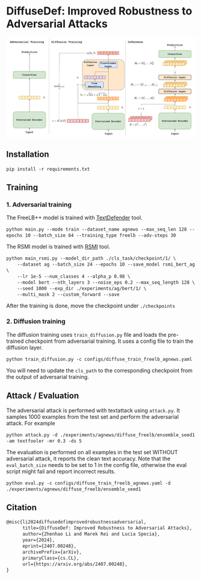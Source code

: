 # DiffuseDef: Improved Robustness to Adversarial Attacks
![DiffuseDef](./fig/DiffuseDef.png)

## Installation
```
pip install -r requirements.txt
```

## Training
### 1. Adversarial training
The FreeLB++ model is trained with [TextDefender](https://github.com/RockyLzy/TextDefender) tool.
```
python main.py --mode train --dataset_name agnews --max_seq_len 128 --epochs 10 --batch_size 64 --training_type freelb --adv-steps 30
```
The RSMI model is trained with [RSMI](https://github.com/Han8931/rsmi_nlp) tool.
```
python main_rsmi.py --model_dir_path ./cls_task/checkpoint/1/ \
    --dataset ag --batch_size 24 --epochs 10 --save_model rsmi_bert_ag \
    --lr 1e-5 --num_classes 4 --alpha_p 0.98 \
    --model bert --nth_layers 3 --noise_eps 0.2 --max_seq_length 128 \
    --seed 1000 --exp_dir ./experiments/ag/bert/1/ \
    --multi_mask 2 --custom_forward --save
```
After the training is done, move the checkpoint under `./checkpoints`

### 2. Diffusion training
The diffusion training uses `train_diffusion.py` file and loads the pre-trained checkpoint from adversarial training. It uses a config file to train the diffusion layer.
```
python train_diffusion.py -c configs/diffuse_train_freelb_agnews.yaml
```
You will need to update the `cls_path` to the corresponding checkpoint from the output of adversarial training.

## Attack / Evaluation
The adversarial attack is performed with textattack using `attack.py`. It samples 1000 examples from the test set and perform the adversarial attack. For example
```
python attack.py -d ./experiments/agnews/diffuse_freelb/ensemble_seed1 -am textfooler -mr 0.3 -ds 5
```

The evaluation is performed on all examples in the test set WITHOUT adversarial attack, it reports the clean text accuracy. Note that the `eval_batch_size` needs to be set to 1 in the config file, otherwise the eval script might fail and report incorrect results.
```
python eval.py -c configs/diffuse_train_freelb_agnews.yaml -d ./experiments/agnews/diffuse_freelb/ensemble_seed1
```

## Citation
```
@misc{li2024diffusedefimprovedrobustnessadversarial,
      title={DiffuseDef: Improved Robustness to Adversarial Attacks}, 
      author={Zhenhao Li and Marek Rei and Lucia Specia},
      year={2024},
      eprint={2407.00248},
      archivePrefix={arXiv},
      primaryClass={cs.CL},
      url={https://arxiv.org/abs/2407.00248}, 
}
```
